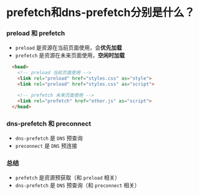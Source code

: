 # prefetch和dns-prefetch分别是什么？

### preload 和 prefetch
- `preload` 是资源在当前页面使用，会**优先加载**
- `prefetch` 是资源在未来页面使用，**空闲时加载**

```html
  <head>
    <!-- preload 当前页面使用 -->
    <link rel="preload" href="styles.css" as="style">
    <link rel="preload" href="styles.css" as="script">

    <!-- prefetch 未来页面使用 -->
    <link rel="prefetch" href="other.js" as="script">
  </head>
```

### dns-prefetch 和 preconnect

- `dns-prefetch` 是 `DNS` 预查询
- `preconnect` 是 `DNS` 预连接

### 总结
- `prefetch` 是资源预获取（和 `preload` 相关）
- `dns-prefetch` 是 `DNS` 预查询（和 `preconnect` 相关）
